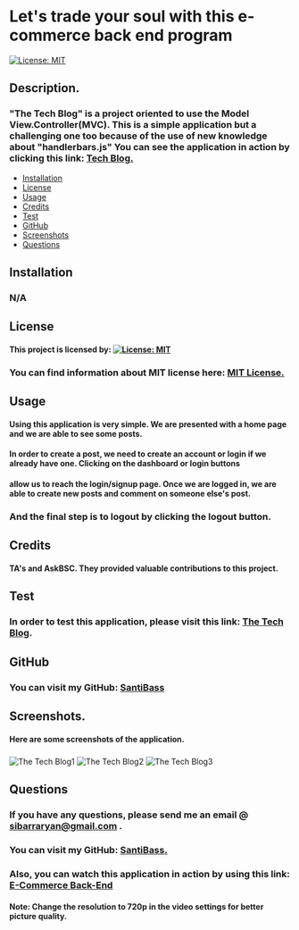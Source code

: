 

# Let's trade your soul with this e-commerce back end program

[![License: MIT](https://img.shields.io/badge/License-MIT-yellow.svg)](https://opensource.org/licenses/MIT)

## Description.
### "The Tech Blog" is a project oriented to use the Model View.Controller(MVC). This is a simple application but a challenging one too because of the use of new knowledge about "handlerbars.js" You can see the application in action by clicking this link: [Tech Blog.](https://drive.google.com/file/d/1Cu11g-Fj6b4R-hzY7RgnK17DIoCLi_9f/view?usp=sharing)




* [Installation](#installation)
* [License](#license)
* [Usage](#usage)
* [Credits](#credits)
* [Test](#test)
* [GitHub](#github)
* [Screenshots](#screenshots)
* [Questions](#questions)

## Installation
### N/A

## License
#### This project is licensed by:  [![License: MIT](https://img.shields.io/badge/License-MIT-yellow.svg)](https://opensource.org/licenses/MIT)

### You can find information about MIT license here: [MIT License.](https://choosealicense.com/licenses/mit/)



## Usage
#### Using this application is very simple. We are presented with a home page and we are able to see some posts.
#### In order to create a post, we need to create an account or login if we already have one. Clicking on the dashboard or login buttons
#### allow us to reach the login/signup page. Once we are logged in, we are able to create new posts and comment on someone else's post.
### And the final step is to logout by clicking the logout button.

## Credits
#### TA's and AskBSC. They provided valuable contributions to this project.

## Test

### In order to test this  application, please visit this link: [The Tech Blog](https://teckblog.herokuapp.com/).

## GitHub

### You can visit my GitHub: [SantiBass](https://github.com/SantiBass)

## Screenshots.
#### Here are some screenshots of the application.
#####
![The Tech Blog1](https://user-images.githubusercontent.com/90415841/149456671-bca6d709-e65c-4cb9-b643-1b5ba345ea64.png)
![The Tech Blog2](https://user-images.githubusercontent.com/90415841/149456673-759b1a40-554b-4306-85f4-927e2df005f3.png)
![The Tech Blog3](https://user-images.githubusercontent.com/90415841/149456679-8c80c1b5-d915-4e16-ad39-a90ca0fec8c0.png)



## Questions
### If you have any questions, please send me an email @ sibarraryan@gmail.com . 
### You can visit my GitHub: [SantiBass.](https://github.com/SantiBass)
### Also, you can watch this application in action by using this link: [E-Commerce Back-End](https://drive.google.com/file/d/1Cu11g-Fj6b4R-hzY7RgnK17DIoCLi_9f/view?usp=sharing) 
#### Note: Change the resolution to 720p in the video settings for better picture quality.





